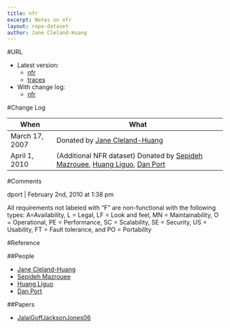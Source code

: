 ```yaml
---
title: nfr
excerpt: Notes on nfr
layout: repo-dataset
author: Jane Cleland-Huang
---
```



#URL

  * Latest version: 
    * [nfr](https://terapromise.csc.ncsu.edu:8443/svn/repo/requirements/nfr/nfr.arff)
    * [traces](https://terapromise.csc.ncsu.edu:8443/svn/repo/requirements/nfr/P(1-10)_NFR_FR_trace)
  * With change log:
    * [nfr](https://terapromise.csc.ncsu.edu:8443/svn/repo/requirements/nfr/)

#Change Log

When | What
---- | ----
March 17, 2007 | Donated by [Jane Cleland-Huang](/repo/people/data-donors/promise3.html)
April 1, 2010 | (Additional NFR dataset) Donated by [Sepideh Mazrouee](/repo/people/data-donors/promise3.html), [Huang Liguo](/repo/people/data-donors/promise3.html), [Dan Port](/repo/people/data-donors/promise3.html)

#Comments

dport | February 2nd, 2010 at 1:38 pm

All requirements not labeled with “F” are non-functional with the following types:
A=Availability, L = Legal, LF = Look and feel, MN = Maintainability, O = Operational, PE = Performance, SC = Scalability, SE = Security, US = Usability, FT = Fault tolerance, and PO = Portability

#Reference

##People

 * [Jane Cleland-Huang](/repo/people)
 * [Sepideh Mazrouee](/repo/people)
 * [Huang Liguo](/repo/people)
 * [Dan Port](/repo/people)

##Papers

 * [JalaiGoffJacksonJones06](/repo/people)
